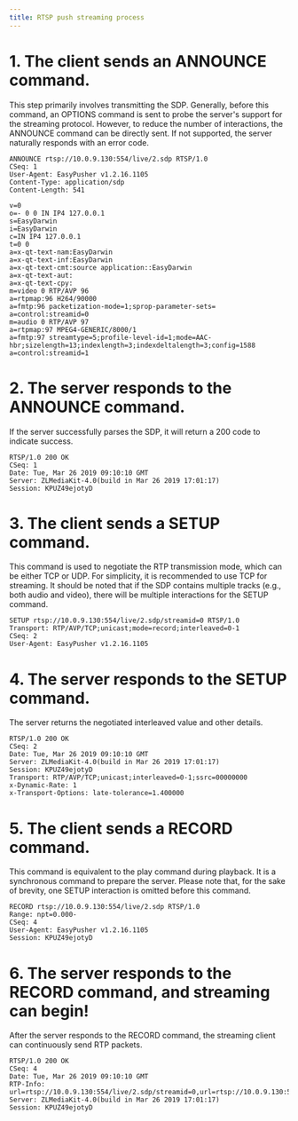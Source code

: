 ```yaml
---
title: RTSP push streaming process
---
```


# 1. The client sends an ANNOUNCE command.

This step primarily involves transmitting the SDP. Generally, before this command, an OPTIONS command is sent to probe the server's support for the streaming protocol. However, to reduce the number of interactions, the ANNOUNCE command can be directly sent. If not supported, the server naturally responds with an error code.

```http
ANNOUNCE rtsp://10.0.9.130:554/live/2.sdp RTSP/1.0
CSeq: 1
User-Agent: EasyPusher v1.2.16.1105
Content-Type: application/sdp
Content-Length: 541

v=0
o=- 0 0 IN IP4 127.0.0.1
s=EasyDarwin
i=EasyDarwin
c=IN IP4 127.0.0.1
t=0 0
a=x-qt-text-nam:EasyDarwin
a=x-qt-text-inf:EasyDarwin
a=x-qt-text-cmt:source application::EasyDarwin
a=x-qt-text-aut:
a=x-qt-text-cpy:
m=video 0 RTP/AVP 96
a=rtpmap:96 H264/90000
a=fmtp:96 packetization-mode=1;sprop-parameter-sets=
a=control:streamid=0
m=audio 0 RTP/AVP 97
a=rtpmap:97 MPEG4-GENERIC/8000/1
a=fmtp:97 streamtype=5;profile-level-id=1;mode=AAC-hbr;sizelength=13;indexlength=3;indexdeltalength=3;config=1588
a=control:streamid=1
```

# 2. The server responds to the ANNOUNCE command.

If the server successfully parses the SDP, it will return a 200 code to indicate success.

```http
RTSP/1.0 200 OK
CSeq: 1
Date: Tue, Mar 26 2019 09:10:10 GMT
Server: ZLMediaKit-4.0(build in Mar 26 2019 17:01:17)
Session: KPUZ49ejotyD
```

# 3. The client sends a SETUP command.

This command is used to negotiate the RTP transmission mode, which can be either TCP or UDP. For simplicity, it is recommended to use TCP for streaming. It should be noted that if the SDP contains multiple tracks (e.g., both audio and video), there will be multiple interactions for the SETUP command.

```http
SETUP rtsp://10.0.9.130:554/live/2.sdp/streamid=0 RTSP/1.0
Transport: RTP/AVP/TCP;unicast;mode=record;interleaved=0-1
CSeq: 2
User-Agent: EasyPusher v1.2.16.1105
```

# 4. The server responds to the SETUP command.

The server returns the negotiated interleaved value and other details.

```http
RTSP/1.0 200 OK
CSeq: 2
Date: Tue, Mar 26 2019 09:10:10 GMT
Server: ZLMediaKit-4.0(build in Mar 26 2019 17:01:17)
Session: KPUZ49ejotyD
Transport: RTP/AVP/TCP;unicast;interleaved=0-1;ssrc=00000000
x-Dynamic-Rate: 1
x-Transport-Options: late-tolerance=1.400000
```

# 5. The client sends a RECORD command.

This command is equivalent to the play command during playback. It is a synchronous command to prepare the server. Please note that, for the sake of brevity, one SETUP interaction is omitted before this command.

```http
RECORD rtsp://10.0.9.130:554/live/2.sdp RTSP/1.0
Range: npt=0.000-
CSeq: 4
User-Agent: EasyPusher v1.2.16.1105
Session: KPUZ49ejotyD
```

# 6. The server responds to the RECORD command, and streaming can begin!

After the server responds to the RECORD command, the streaming client can continuously send RTP packets.

```http
RTSP/1.0 200 OK
CSeq: 4
Date: Tue, Mar 26 2019 09:10:10 GMT
RTP-Info: url=rtsp://10.0.9.130:554/live/2.sdp/streamid=0,url=rtsp://10.0.9.130:554/live/2.sdp/streamid=1
Server: ZLMediaKit-4.0(build in Mar 26 2019 17:01:17)
Session: KPUZ49ejotyD
```
